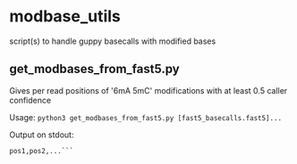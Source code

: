 # modbase_utils
script(s) to handle guppy basecalls with modified bases


## get_modbases_from_fast5.py
Gives per read positions of '6mA 5mC' modifications with at least 0.5 caller confidence

Usage:
```python3 get_modbases_from_fast5.py [fast5_basecalls.fast5]...```

Output on stdout:
```>[readid] [metadata]...
pos1,pos2,...```
